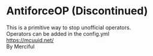 # AntiforceOP (Discontinued)
This is a primitive way to stop unofficial operators.
<br>
Operators can be added in the config.yml
<br>
https://mcuuid.net/
<br>
By Merciful
